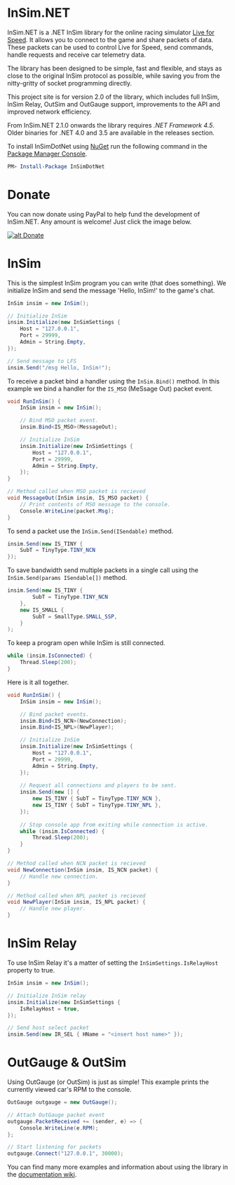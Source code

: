 InSim.NET
=========

InSim.NET is a .NET InSim library for the online racing simulator [Live for Speed](http://www.lfs.net/). It allows you to connect to the game and share packets of data. These packets can be used to control Live for Speed, send commands, handle requests and receive car telemetry data. 

The library has been designed to be simple, fast and flexible, and stays as close to the original InSim protocol as possible, while saving you from the nitty-gritty of socket programming directly. 

This project site is for version 2.0 of the library, which includes full InSim, InSim Relay, OutSim and OutGauge support, improvements to the API and improved network efficiency.

From InSim.NET 2.1.0 onwards the library requires *.NET Framework 4.5*. Older binaries for .NET 4.0 and 3.5 are available in the releases section.

To install InSimDotNet using [NuGet](http://nuget.org/) run the following command in the [Package Manager Console](http://docs.nuget.org/docs/start-here/using-the-package-manager-console).

```powershell
PM> Install-Package InSimDotNet
```

Donate
======

You can now donate using PayPal to help fund the development of InSim.NET. Any amount is welcome! Just click the image below.

[![alt Donate](https://www.paypalobjects.com/en_US/GB/i/btn/btn_donateCC_LG.gif)](https://www.paypal.com/cgi-bin/webscr?cmd=_donations&business=xandermcbride%40gmail%2ecom&lc=GB&item_name=The%20Alex%20McBride%20Philanthropic%20Fund&currency_code=GBP&bn=PP%2dDonationsBF%3abtn_donateCC_LG%2egif%3aNonHosted)

InSim
=====

This is  the simplest InSim program you can write (that does something). We initialize InSim and send the message 'Hello, InSim!' to the game's chat.

```csharp
InSim insim = new InSim();

// Initialize InSim
insim.Initialize(new InSimSettings {
    Host = "127.0.0.1",
    Port = 29999,
    Admin = String.Empty,
});

// Send message to LFS
insim.Send("/msg Hello, InSim!");
```

To receive a packet bind a handler using the `InSim.Bind()` method. In this example we bind a handler for the `IS_MSO` (MeSsage Out) packet event.

```csharp
void RunInSim() {
    InSim insim = new InSim();

    // Bind MSO packet event.
    insim.Bind<IS_MSO>(MessageOut);

    // Initialize InSim
    insim.Initialize(new InSimSettings {
        Host = "127.0.0.1",
        Port = 29999,
        Admin = String.Empty,
    });
}

// Method called when MSO packet is recieved
void MessageOut(InSim insim, IS_MSO packet) {
    // Print contents of MSO message to the console.
    Console.WriteLine(packet.Msg);
}
```

To send a packet use the `InSim.Send(ISendable)` method.

```csharp
insim.Send(new IS_TINY {
    SubT = TinyType.TINY_NCN
});
```

To save bandwidth send multiple packets in a single call using the `InSim.Send(params ISendable[])` method.

```csharp
insim.Send(new IS_TINY {
        SubT = TinyType.TINY_NCN
    },
    new IS_SMALL {
        SubT = SmallType.SMALL_SSP,
    }
);
```

To keep a program open while InSim is still connected.

```csharp
while (insim.IsConnected) {
    Thread.Sleep(200);
}
```

Here is it all together.

```csharp
void RunInSim() {
    InSim insim = new InSim();

    // Bind packet events.
    insim.Bind<IS_NCN>(NewConnection);
    insim.Bind<IS_NPL>(NewPlayer);

    // Initialize InSim
    insim.Initialize(new InSimSettings {
        Host = "127.0.0.1",
        Port = 29999,
        Admin = String.Empty,
    });
    
    // Request all connections and players to be sent.
    insim.Send(new [] {
        new IS_TINY { SubT = TinyType.TINY_NCN },
        new IS_TINY { SubT = TinyType.TINY_NPL },
    });
    
    // Stop console app from exiting while connection is active.
    while (insim.IsConnected) {
        Thread.Sleep(200);
    }
}

// Method called when NCN packet is recieved
void NewConnection(InSim insim, IS_NCN packet) {
    // Handle new connection.
}

// Method called when NPL packet is recieved
void NewPlayer(InSim insim, IS_NPL packet) {
    // Handle new player.
}
```

InSim Relay
===========

To use InSim Relay it's a matter of setting the `InSimSettings.IsRelayHost` property to true.

```csharp
InSim insim = new InSim();

// Initialize InSim relay
insim.Initialize(new InSimSettings {
    IsRelayHost = true,
});

// Send host select packet
insim.Send(new IR_SEL { HName = "<insert host name>" });
```

OutGauge & OutSim
=================

Using OutGauge (or OutSim) is just as simple! This example prints the currently viewed car's RPM to the console.

```csharp
OutGauge outgauge = new OutGauge();

// Attach OutGauge packet event
outgauge.PacketReceived += (sender, e) => {
    Console.WriteLine(e.RPM);
};

// Start listening for packets
outgauge.Connect("127.0.0.1", 30000);
```

You can find many more examples and information about using the library in the [documentation wiki](https://github.com/alexmcbride/insimdotnet/wiki).
